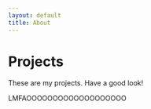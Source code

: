 ```yaml
---
layout: default
title: About
---
```

# Projects

These are my projects. Have a good look!

LMFAOOOOOOOOOOOOOOOOOOO

